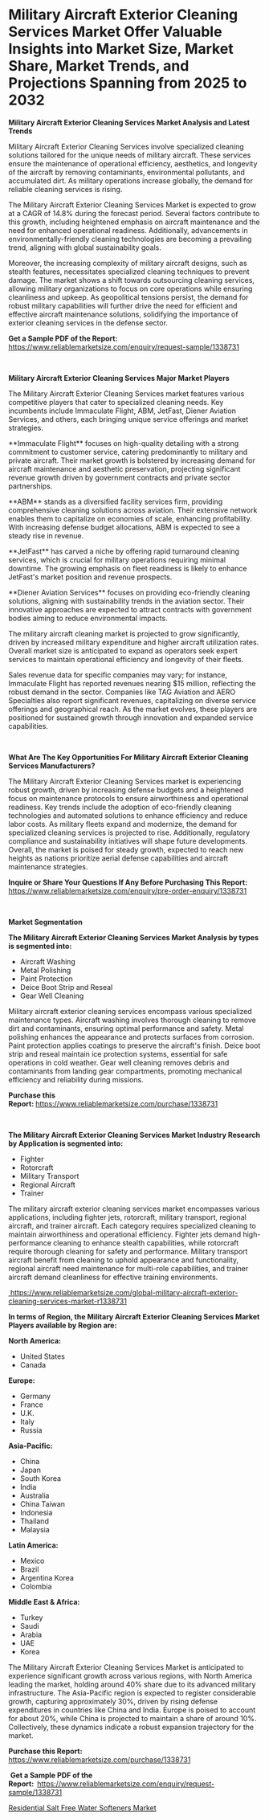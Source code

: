 <p><h1>Military Aircraft Exterior Cleaning Services Market Offer Valuable Insights into Market Size, Market Share, Market Trends, and Projections Spanning from 2025 to 2032</h1></p><p><strong>Military Aircraft Exterior Cleaning Services Market Analysis and Latest Trends</strong></p>
<p><p>Military Aircraft Exterior Cleaning Services involve specialized cleaning solutions tailored for the unique needs of military aircraft. These services ensure the maintenance of operational efficiency, aesthetics, and longevity of the aircraft by removing contaminants, environmental pollutants, and accumulated dirt. As military operations increase globally, the demand for reliable cleaning services is rising.</p><p>The Military Aircraft Exterior Cleaning Services Market is expected to grow at a CAGR of 14.8% during the forecast period. Several factors contribute to this growth, including heightened emphasis on aircraft maintenance and the need for enhanced operational readiness. Additionally, advancements in environmentally-friendly cleaning technologies are becoming a prevailing trend, aligning with global sustainability goals. </p><p>Moreover, the increasing complexity of military aircraft designs, such as stealth features, necessitates specialized cleaning techniques to prevent damage. The market shows a shift towards outsourcing cleaning services, allowing military organizations to focus on core operations while ensuring cleanliness and upkeep. As geopolitical tensions persist, the demand for robust military capabilities will further drive the need for efficient and effective aircraft maintenance solutions, solidifying the importance of exterior cleaning services in the defense sector.</p></p>
<p><strong>Get a Sample PDF of the Report:&nbsp;</strong> <a href="https://www.reliablemarketsize.com/enquiry/request-sample/1338731?utm_campaign=2625&utm_medium=2&utm_source=Github&utm_content=ia&utm_term=27032025&utm_id=military-aircraft-exterior-cleaning-services">https://www.reliablemarketsize.com/enquiry/request-sample/1338731</a></p>
<p>&nbsp;</p>
<p><strong>Military Aircraft Exterior Cleaning Services Major Market Players</strong></p>
<p><p>The Military Aircraft Exterior Cleaning Services market features various competitive players that cater to specialized cleaning needs. Key incumbents include Immaculate Flight, ABM, JetFast, Diener Aviation Services, and others, each bringing unique service offerings and market strategies.</p><p>**Immaculate Flight** focuses on high-quality detailing with a strong commitment to customer service, catering predominantly to military and private aircraft. Their market growth is bolstered by increasing demand for aircraft maintenance and aesthetic preservation, projecting significant revenue growth driven by government contracts and private sector partnerships.</p><p>**ABM** stands as a diversified facility services firm, providing comprehensive cleaning solutions across aviation. Their extensive network enables them to capitalize on economies of scale, enhancing profitability. With increasing defense budget allocations, ABM is expected to see a steady rise in revenue.</p><p>**JetFast** has carved a niche by offering rapid turnaround cleaning services, which is crucial for military operations requiring minimal downtime. The growing emphasis on fleet readiness is likely to enhance JetFast's market position and revenue prospects.</p><p>**Diener Aviation Services** focuses on providing eco-friendly cleaning solutions, aligning with sustainability trends in the aviation sector. Their innovative approaches are expected to attract contracts with government bodies aiming to reduce environmental impacts.</p><p>The military aircraft cleaning market is projected to grow significantly, driven by increased military expenditure and higher aircraft utilization rates. Overall market size is anticipated to expand as operators seek expert services to maintain operational efficiency and longevity of their fleets.</p><p>Sales revenue data for specific companies may vary; for instance, Immaculate Flight has reported revenues nearing $15 million, reflecting the robust demand in the sector. Companies like TAG Aviation and AERO Specialties also report significant revenues, capitalizing on diverse service offerings and geographical reach. As the market evolves, these players are positioned for sustained growth through innovation and expanded service capabilities.</p></p>
<p>&nbsp;</p>
<p><strong>What Are The Key Opportunities For Military Aircraft Exterior Cleaning Services Manufacturers?</strong></p>
<p><p>The Military Aircraft Exterior Cleaning Services market is experiencing robust growth, driven by increasing defense budgets and a heightened focus on maintenance protocols to ensure airworthiness and operational readiness. Key trends include the adoption of eco-friendly cleaning technologies and automated solutions to enhance efficiency and reduce labor costs. As military fleets expand and modernize, the demand for specialized cleaning services is projected to rise. Additionally, regulatory compliance and sustainability initiatives will shape future developments. Overall, the market is poised for steady growth, expected to reach new heights as nations prioritize aerial defense capabilities and aircraft maintenance strategies.</p></p>
<p><strong>Inquire or Share Your Questions If Any Before Purchasing This Report:</strong> <a href="https://www.reliablemarketsize.com/enquiry/pre-order-enquiry/1338731?utm_campaign=2625&utm_medium=2&utm_source=Github&utm_content=ia&utm_term=27032025&utm_id=military-aircraft-exterior-cleaning-services">https://www.reliablemarketsize.com/enquiry/pre-order-enquiry/1338731</a></p>
<p>&nbsp;</p>
<p><strong>Market Segmentation</strong></p>
<p><strong>The Military Aircraft Exterior Cleaning Services Market Analysis by types is segmented into:</strong></p>
<p><ul><li>Aircraft Washing</li><li>Metal Polishing</li><li>Paint Protection</li><li>Deice Boot Strip and Reseal</li><li>Gear Well Cleaning</li></ul></p>
<p><p>Military aircraft exterior cleaning services encompass various specialized maintenance types. Aircraft washing involves thorough cleaning to remove dirt and contaminants, ensuring optimal performance and safety. Metal polishing enhances the appearance and protects surfaces from corrosion. Paint protection applies coatings to preserve the aircraft's finish. Deice boot strip and reseal maintain ice protection systems, essential for safe operations in cold weather. Gear well cleaning removes debris and contaminants from landing gear compartments, promoting mechanical efficiency and reliability during missions.</p></p>
<p><strong>Purchase this Report:&nbsp;</strong><a href="https://www.reliablemarketsize.com/purchase/1338731?utm_campaign=2625&utm_medium=2&utm_source=Github&utm_content=ia&utm_term=27032025&utm_id=military-aircraft-exterior-cleaning-services">https://www.reliablemarketsize.com/purchase/1338731</a></p>
<p>&nbsp;</p>
<p><strong>The Military Aircraft Exterior Cleaning Services Market Industry Research by Application is segmented into:</strong></p>
<p><ul><li>Fighter</li><li>Rotorcraft</li><li>Military Transport</li><li>Regional Aircraft</li><li>Trainer</li></ul></p>
<p><p>The military aircraft exterior cleaning services market encompasses various applications, including fighter jets, rotorcraft, military transport, regional aircraft, and trainer aircraft. Each category requires specialized cleaning to maintain airworthiness and operational efficiency. Fighter jets demand high-performance cleaning to enhance stealth capabilities, while rotorcraft require thorough cleaning for safety and performance. Military transport aircraft benefit from cleaning to uphold appearance and functionality, regional aircraft need maintenance for multi-role capabilities, and trainer aircraft demand cleanliness for effective training environments.</p></p>
<p><a href="https://www.reliablemarketsize.com/global-military-aircraft-exterior-cleaning-services-market-r1338731?utm_campaign=2625&utm_medium=2&utm_source=Github&utm_content=ia&utm_term=27032025&utm_id=military-aircraft-exterior-cleaning-services">&nbsp;https://www.reliablemarketsize.com/global-military-aircraft-exterior-cleaning-services-market-r1338731</a></p>
<p><strong>In terms of Region, the Military Aircraft Exterior Cleaning Services Market Players available by Region are:</strong></p>
<p>
    <p> <strong> North America: </strong>
        <ul>
            <li>United States</li>
            <li>Canada</li>
        </ul>
        </p> 
    <p> <strong> Europe: </strong>
        <ul>
            <li>Germany</li>
            <li>France</li>
            <li>U.K.</li>
            <li>Italy</li>
            <li>Russia</li>
        </ul>
        </p> 
    <p> <strong> Asia-Pacific: </strong>
        <ul>
            <li>China</li>
            <li>Japan</li>
            <li>South Korea</li>
            <li>India</li>
            <li>Australia</li>
            <li>China Taiwan</li>
            <li>Indonesia</li>
            <li>Thailand</li>
            <li>Malaysia</li>
        </ul>
        </p> 
    <p> <strong> Latin America: </strong>
        <ul>
            <li>Mexico</li>
            <li>Brazil</li>
            <li>Argentina Korea</li>
            <li>Colombia</li>
        </ul>
        </p> 
    <p> <strong> Middle East & Africa: </strong>
        <ul>
            <li>Turkey</li>
            <li>Saudi</li>
            <li>Arabia</li>
            <li>UAE</li>
            <li>Korea</li>
        </ul>
    </p>
    </p>
<p><p>The Military Aircraft Exterior Cleaning Services Market is anticipated to experience significant growth across various regions, with North America leading the market, holding around 40% share due to its advanced military infrastructure. The Asia-Pacific region is expected to register considerable growth, capturing approximately 30%, driven by rising defense expenditures in countries like China and India. Europe is poised to account for about 20%, while China is projected to maintain a share of around 10%. Collectively, these dynamics indicate a robust expansion trajectory for the market.</p></p>
<p><strong>Purchase this Report: </strong><a href="https://www.reliablemarketsize.com/purchase/1338731?utm_campaign=2625&utm_medium=2&utm_source=Github&utm_content=ia&utm_term=27032025&utm_id=military-aircraft-exterior-cleaning-services">https://www.reliablemarketsize.com/purchase/1338731</a></p>
<p>&nbsp;<strong>Get a Sample PDF of the Report:&nbsp;&nbsp;</strong><a href="https://www.reliablemarketsize.com/enquiry/request-sample/1338731?utm_campaign=2625&utm_medium=2&utm_source=Github&utm_content=ia&utm_term=27032025&utm_id=military-aircraft-exterior-cleaning-services">https://www.reliablemarketsize.com/enquiry/request-sample/1338731</a></p>
<p><strong></strong></p>
<p><p><a href="https://github.com/pearlinewhite4692/Market-Research-Report-List-1/blob/main/residential-salt-free-water-softeners-market.md?utm_campaign=2625&utm_medium=2&utm_source=Github&utm_content=ia&utm_term=27032025&utm_id=military-aircraft-exterior-cleaning-services">Residential Salt Free Water Softeners Market</a></p></p>